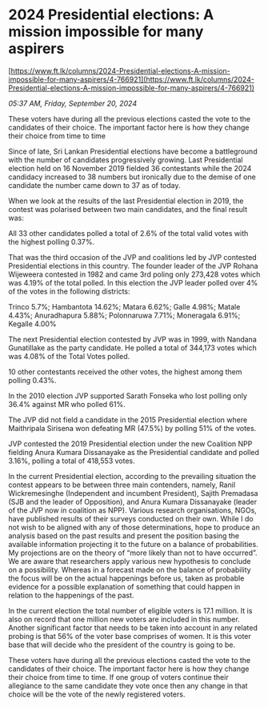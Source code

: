 # 2024 Presidential elections: A mission impossible for many aspirers

[https://www.ft.lk/columns/2024-Presidential-elections-A-mission-impossible-for-many-aspirers/4-766921](https://www.ft.lk/columns/2024-Presidential-elections-A-mission-impossible-for-many-aspirers/4-766921)

*05:37 AM, Friday, September 20, 2024*

These voters have during all the previous elections casted the vote to the candidates of their choice. The important factor here is how they change their choice from time to time

Since of late, Sri Lankan Presidential elections have become a battleground with the number of candidates progressively growing. Last Presidential election held on 16 November 2019 fielded 36 contestants while the 2024 candidacy increased to 38 numbers but ironically due to the demise of one candidate the number came down to 37 as of today.

When we look at the results of the last Presidential election in 2019, the contest was polarised between two main candidates, and the final result was:

All 33 other candidates polled a total of 2.6% of the total valid votes with the highest polling 0.37%.

That was the third occasion of the JVP and coalitions led by JVP contested Presidential elections in this country. The founder leader of the JVP Rohana Wijeweera contested in 1982 and came 3rd poling only 273,428 votes which was 4.19% of the total polled. In this election the JVP leader polled over 4% of the votes in the following districts:

Trinco 5.7%; Hambantota 14.62%; Matara 6.62%; Galle 4.98%; Matale 4.43%; Anuradhapura 5.88%; Polonnaruwa 7.71%; Moneragala 6.91%; Kegalle 4.00%

The next Presidential election contested by JVP was in 1999, with Nandana Gunatillake as the party candidate. He polled a total of 344,173 votes which was 4.08% of the Total Votes polled.

10 other contestants received the other votes, the highest among them polling 0.43%.

In the 2010 election JVP supported Sarath Fonseka who lost polling only 36.4% against MR who polled 61%.

The JVP did not field a candidate in the 2015 Presidential election where Maithripala Sirisena won defeating MR (47.5%) by polling 51% of the votes.

JVP contested the 2019 Presidential election under the new Coalition NPP fielding Anura Kumara Dissanayake as the Presidential candidate and polled 3.16%, polling a total of 418,553 votes.

In the current Presidential election, according to the prevailing situation the contest appears to be between three main contenders, namely, Ranil Wickremesinghe (Independent and incumbent President), Sajith Premadasa (SJB and the leader of Opposition), and Anura Kumara Dissanayake (leader of the JVP now in coalition as NPP). Various research organisations, NGOs, have published results of their surveys conducted on their own. While I do not wish to be aligned with any of those determinations, hope to produce an analysis based on the past results and present the position basing the available information projecting it to the future on a balance of probabilities. My projections are on the theory of “more likely than not to have occurred”. We are aware that researchers apply various new hypothesis to conclude on a possibility. Whereas in a forecast made on the balance of probability the focus will be on the actual happenings before us, taken as probable evidence for a possible explanation of something that could happen in relation to the happenings of the past.

In the current election the total number of eligible voters is 17.1 million. It is also on record that one million new voters are included in this number. Another significant factor that needs to be taken into account in any related probing is that 56% of the voter base comprises of women. It is this voter base that will decide who the president of the country is going to be.

These voters have during all the previous elections casted the vote to the candidates of their choice. The important factor here is how they change their choice from time to time. If one group of voters continue their allegiance to the same candidate they vote once then any change in that choice will be the vote of the newly registered voters.

